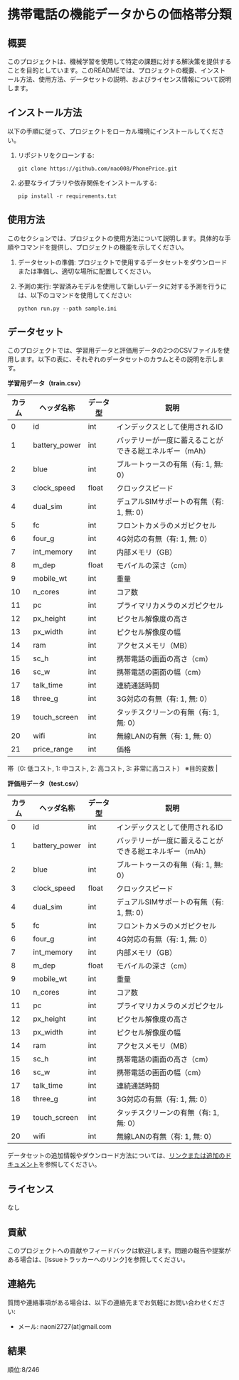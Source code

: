 # 携帯電話の機能データからの価格帯分類
## 概要
このプロジェクトは、機械学習を使用して特定の課題に対する解決策を提供することを目的としています。このREADMEでは、プロジェクトの概要、インストール方法、使用方法、データセットの説明、およびライセンス情報について説明します。

## インストール方法
以下の手順に従って、プロジェクトをローカル環境にインストールしてください。

1. リポジトリをクローンする:
   ```
   git clone https://github.com/nao008/PhonePrice.git
   ```

2. 必要なライブラリや依存関係をインストールする:
   ```
   pip install -r requirements.txt
   ```
## 使用方法
このセクションでは、プロジェクトの使用方法について説明します。具体的な手順やコマンドを提供し、プロジェクトの機能を示してください。

1. データセットの準備:
   プロジェクトで使用するデータセットをダウンロードまたは準備し、適切な場所に配置してください。

2. 予測の実行:
   学習済みモデルを使用して新しいデータに対する予測を行うには、以下のコマンドを使用してください:
   ```
   python run.py --path sample.ini
   ```
## データセット

このプロジェクトでは、学習用データと評価用データの2つのCSVファイルを使用します。以下の表に、それぞれのデータセットのカラムとその説明を示します。

**学習用データ（train.csv）**

| カラム         | ヘッダ名称     | データ型  | 説明                                                         |
| -------------- | -------------- | --------- | ------------------------------------------------------------ |
| 0              | id             | int       | インデックスとして使用されるID                                 |
| 1              | battery_power  | int       | バッテリーが一度に蓄えることができる総エネルギー（mAh）         |
| 2              | blue           | int       | ブルートゥースの有無（有: 1, 無: 0）                          |
| 3              | clock_speed    | float     | クロックスピード                                             |
| 4              | dual_sim       | int       | デュアルSIMサポートの有無（有: 1, 無: 0）                    |
| 5              | fc             | int       | フロントカメラのメガピクセル                                 |
| 6              | four_g         | int       | 4G対応の有無（有: 1, 無: 0）                                |
| 7              | int_memory     | int       | 内部メモリ（GB）                                             |
| 8              | m_dep          | float     | モバイルの深さ（cm）                                         |
| 9              | mobile_wt      | int       | 重量                                                         |
| 10             | n_cores        | int       | コア数                                                       |
| 11             | pc             | int       | プライマリカメラのメガピクセル                               |
| 12             | px_height      | int       | ピクセル解像度の高さ                                         |
| 13             | px_width       | int       | ピクセル解像度の幅                                           |
| 14             | ram            | int       | アクセスメモリ（MB）                                         |
| 15             | sc_h           | int       | 携帯電話の画面の高さ（cm）                                   |
| 16             | sc_w           | int       | 携帯電話の画面の幅（cm）                                     |
| 17             | talk_time      | int       | 連続通話時間                                                 |
| 18             | three_g        | int       | 3G対応の有無（有: 1, 無: 0）                                |
| 19             | touch_screen   | int       | タッチスクリーンの有無（有: 1, 無: 0）                        |
| 20             | wifi           | int       | 無線LANの有無（有: 1, 無: 0）                                |
| 21             | price_range    | int       | 価格

帯（0: 低コスト, 1: 中コスト, 2: 高コスト, 3: 非常に高コスト） ※目的変数 |


**評価用データ（test.csv）**

| カラム         | ヘッダ名称     | データ型  | 説明                                                         |
| -------------- | -------------- | --------- | ------------------------------------------------------------ |
| 0              | id             | int       | インデックスとして使用されるID                                 |
| 1              | battery_power  | int       | バッテリーが一度に蓄えることができる総エネルギー（mAh）         |
| 2              | blue           | int       | ブルートゥースの有無（有: 1, 無: 0）                          |
| 3              | clock_speed    | float     | クロックスピード                                             |
| 4              | dual_sim       | int       | デュアルSIMサポートの有無（有: 1, 無: 0）                    |
| 5              | fc             | int       | フロントカメラのメガピクセル                                 |
| 6              | four_g         | int       | 4G対応の有無（有: 1, 無: 0）                                |
| 7              | int_memory     | int       | 内部メモリ（GB）                                             |
| 8              | m_dep          | float     | モバイルの深さ（cm）                                         |
| 9              | mobile_wt      | int       | 重量                                                         |
| 10             | n_cores        | int       | コア数                                                       |
| 11             | pc             | int       | プライマリカメラのメガピクセル                               |
| 12             | px_height      | int       | ピクセル解像度の高さ                                         |
| 13             | px_width       | int       | ピクセル解像度の幅                                           |
| 14             | ram            | int       | アクセスメモリ（MB）                                         |
| 15             | sc_h           | int       | 携帯電話の画面の高さ（cm）                                   |
| 16             | sc_w           | int       | 携帯電話の画面の幅（cm）                                     |
| 17             | talk_time      | int       | 連続通話時間                                                 |
| 18             | three_g        | int       | 3G対応の有無（有: 1, 無: 0）                                |
| 19             | touch_screen   | int       | タッチスクリーンの有無（有: 1, 無: 0）                        |
| 20             | wifi           | int       | 無線LANの有無（有: 1, 無: 0）                                |

データセットの追加情報やダウンロード方法については、[リンクまたは追加のドキュメント](https://signate.jp/competitions/750/data)を参照してください。

## ライセンス
なし

## 貢献
このプロジェクトへの貢献やフィードバックは歓迎します。問題の報告や提案がある場合は、[Issueトラッカーへのリンク]を参照してください。

## 連絡先
質問や連絡事項がある場合は、以下の連絡先までお気軽にお問い合わせください:
- メール: naoni2727(at)gmail.com

## 結果
順位:8/246
